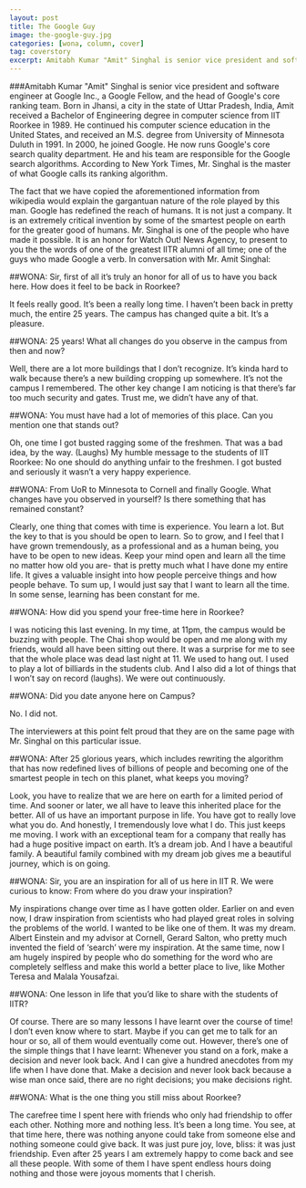```yaml
---
layout: post
title: The Google Guy
image: the-google-guy.jpg
categories: [wona, column, cover]
tag: coverstory
excerpt: Amitabh Kumar "Amit" Singhal is senior vice president and software engineer at Google Inc., a Google Fellow, and the head of Google's core ranking team. Born in Jhansi, a city in the state of Uttar Pradesh, India, Amit received a Bachelor of Engineering degree in computer science from IIT Roorkee in 1989.
---
```


###Amitabh Kumar "Amit" Singhal is senior vice president and software engineer at Google Inc., a Google Fellow, and the head of Google's core ranking team. Born in Jhansi, a city in the state of Uttar Pradesh, India, Amit received a Bachelor of Engineering degree in computer science from IIT Roorkee in 1989. He continued his computer science education in the United States, and received an M.S. degree from University of Minnesota Duluth in 1991.
In 2000, he joined Google.  He now runs Google's core search quality department. He and his team are responsible for the Google search algorithms. According to New York Times, Mr. Singhal is the master of what Google calls its ranking algorithm.

The fact that we have copied the aforementioned information from wikipedia would explain the gargantuan nature of the role played by this man. Google has redefined the reach of humans. It is not just a company. It is an extremely critical invention by some of the smartest people on earth for the greater good of humans. Mr. Singhal is one of the people who have made it possible. 
It is an honor for Watch Out! News Agency, to present to you the the words of one of the greatest IITR alumni of all time; one of the guys who made Google a verb. In conversation with Mr. Amit Singhal:


##WONA: Sir, first of all it’s truly an honor for all of us to have you back here. How does it feel to be back in Roorkee?

It feels really good. It’s been a really long time. I haven’t been back in pretty much, the entire 25 years. The campus has changed quite a bit. It’s a pleasure.

##WONA: 25 years! What all changes do you observe in the campus from then and now? 

Well, there are a lot more buildings that I don’t recognize. It’s kinda hard to walk because there’s a new building cropping up  somewhere. It’s not the campus I remembered. The other key change I am noticing is that there’s far too much security and gates. Trust me, we didn’t have any of that. 

##WONA: You must have had a lot of memories of this place. Can you mention one that stands out?

Oh, one time I got busted ragging some of the freshmen. That was a bad idea, by the way. (Laughs) My humble message to the students of IIT Roorkee: No one should do anything unfair to the freshmen. I got busted and seriously it wasn’t a very happy experience.

##WONA: From UoR to Minnesota to Cornell and finally Google. What changes have you observed in yourself? Is there something that has remained  constant?

Clearly, one thing that comes with time is experience. You learn a lot. But the key to that is you should be open to learn. So to grow, and I feel that I have grown tremendously, as a professional and as a human being, you have to be open to new ideas. Keep your mind open and learn all the time no matter how old you are- that is pretty much what I have done my entire life. It gives a valuable insight into how people perceive things and how people behave. To sum up, I would just say that I want to learn all the time. In some sense, learning has been constant for me.

##WONA: How did you spend your free-time here in Roorkee?

I was noticing this last evening. In my time, at 11pm, the campus would be buzzing with people. The Chai shop would be open and me along with my friends, would all have been sitting out there. It was a surprise for me to see that the whole place was dead last night at 11. We used to hang out. I used to play a lot of billiards in the students club. And I also did a lot of things that I won’t say on record (laughs). We were out continuously.

##WONA: Did you date anyone here on Campus?

No. I did not. 

The interviewers at this point felt proud that they are on the same page with Mr. Singhal on this particular issue.

##WONA: After 25 glorious years, which includes rewriting the algorithm that has now redefined lives of billions of people and becoming one of the smartest people in tech on this planet, what keeps you moving?

Look, you have to realize that we are here on earth for a limited period of time. And sooner or later, we all have to leave this inherited place for the better. All of us have an important purpose in life. You have got to really love what you do. And honestly, I tremendously love what I do. This just keeps me moving. I work with an exceptional team for a company that really has had a huge positive impact on earth. It’s a dream job. And I have a beautiful family.
A beautiful family combined with my dream job gives me a beautiful journey, which is on going.

##WONA: Sir, you are an inspiration for all of us here in IIT R. We were curious to know: From where do you draw your inspiration?

My inspirations change over time as I have gotten older. Earlier on and even now, I draw inspiration from scientists who had played great roles in solving the problems of the world. I wanted to be like one of them. It was my dream. Albert Einstein and my advisor at Cornell, Gerard Salton, who pretty much invented the field of ‘search’ were my inspiration. At the same time, now I am hugely inspired by people who do something for the word who are completely selfless and make this world a better place to live, like Mother Teresa and Malala Yousafzai.

##WONA: One lesson in life that you’d like to share with the students of IITR?

Of course. There are so many lessons I have learnt over the course of time! I don’t even know where to start. Maybe if you can get me to talk for an hour or so, all of them would eventually come out. However, there’s one of the simple things that I have learnt: Whenever you stand on a fork, make a decision and never look back. And I can give a hundred anecdotes from my life when I have done that. 
Make a decision and never look back because a wise man once said, there are no right decisions; you make decisions right.

##WONA: What is the one thing you still miss about Roorkee?

The carefree time I spent here with friends who only had friendship to offer each other. Nothing more and nothing less. It’s been a long time. You see, at that time here, there was nothing anyone could take from someone else and nothing someone could give back. It was just pure joy, love, bliss: it was just friendship. Even after 25 years I am extremely happy to come back and see all these people. With some of them I have spent endless hours doing nothing and those were joyous moments that I cherish.
